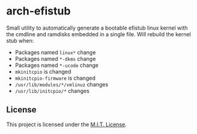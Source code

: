 # arch-efistub
Small utility to automatically generate a bootable efistub linux kernel with
the cmdline and ramdisks embedded in a single file. Will rebuild the kernel
stub when:
 - Packages named `linux*` change
 - Packages named `*-dkms` change
 - Packages named `*-ucode` change
 - `mkinitcpio` is changed
 - `mkinitcpio-firmware` is changed
 - `/usr/lib/modules/*/vmlinuz` changes
 - `/usr/lib/initcpio/*` changes

## License
This project is licensed under the [M.I.T. License](https://github.com/Matthewacon/arch-efistub/blob/master/LICENSE).
